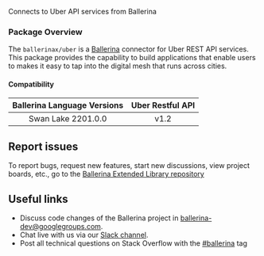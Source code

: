 Connects to Uber API services from Ballerina

### Package Overview
The `ballerinax/uber` is a [Ballerina](https://ballerina.io/) connector for Uber REST API services.
This package provides the capability to build applications that enable users to  makes it easy to tap into the digital mesh that runs across cities.

#### Compatibility
| Ballerina Language Versions  |      Uber Restful API            |
|:----------------------------:|:--------------------------------:|
|       Swan Lake 2201.0.0       |            v1.2                  |

## Report issues
To report bugs, request new features, start new discussions, view project boards, etc., go to the [Ballerina Extended Library repository](https://github.com/ballerina-platform/ballerina-extended-library)

## Useful links
- Discuss code changes of the Ballerina project in [ballerina-dev@googlegroups.com](mailto:ballerina-dev@googlegroups.com).
- Chat live with us via our [Slack channel](https://ballerina.io/community/slack/).
- Post all technical questions on Stack Overflow with the [#ballerina](https://stackoverflow.com/questions/tagged/ballerina) tag
